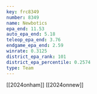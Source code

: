 ```yaml
---
key: frc8349
number: 8349
name: Newbotics
epa_end: 11.53
auto_epa_end: 5.18
teleop_epa_end: 3.76
endgame_epa_end: 2.59
winrate: 0.3125
district_epa_rank: 101
district_epa_percentile: 0.2574
type: Team
---
```

[[2024onham]]
[[2024onnew]]
